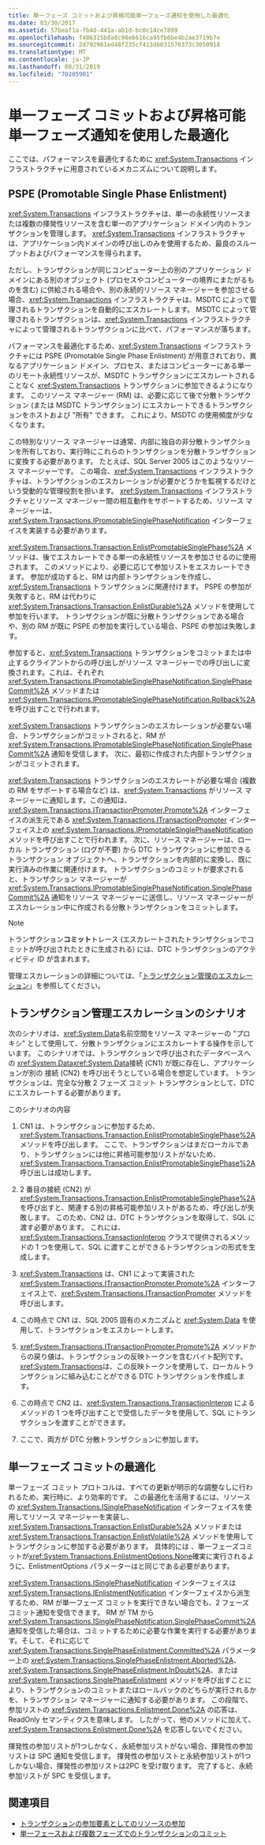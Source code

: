 ```yaml
---
title: 単一フェーズ コミットおよび昇格可能単一フェーズ通知を使用した最適化
ms.date: 03/30/2017
ms.assetid: 57beaf1a-fb4d-441a-ab1d-bc0c14ce7899
ms.openlocfilehash: f486315b8a8c90e6616ca95fb6be4b2ae3719b7e
ms.sourcegitcommit: 2d792961ed48f235cf413d6031576373c3050918
ms.translationtype: MT
ms.contentlocale: ja-JP
ms.lasthandoff: 08/31/2019
ms.locfileid: "70205901"
---
```

# <a name="optimization-using-single-phase-commit-and-promotable-single-phase-notification"></a>単一フェーズ コミットおよび昇格可能単一フェーズ通知を使用した最適化

ここでは、パフォーマンスを最適化するために <xref:System.Transactions> インフラストラクチャに用意されているメカニズムについて説明します。

## <a name="promotable-single-phase-enlistment"></a>PSPE (Promotable Single Phase Enlistment)

<xref:System.Transactions> インフラストラクチャは、単一の永続性リソースまたは複数の揮発性リソースを含む単一のアプリケーション ドメイン内のトランザクションを管理します。 <xref:System.Transactions> インフラストラクチャは、アプリケーション内ドメインの呼び出しのみを使用するため、最良のスループットおよびパフォーマンスを得られます。

ただし、トランザクションが同じコンピューター上の別のアプリケーション ドメインにある別のオブジェクト (プロセスやコンピューターの境界にまたがるものを含む) に供給される場合や、別の永続的リソース マネージャーを参加させる場合、<xref:System.Transactions> インフラストラクチャは、MSDTC によって管理されるトランザクションを自動的にエスカレートします。 MSDTC によって管理されるトランザクションは、<xref:System.Transactions> インフラストラクチャによって管理されるトランザクションに比べて、パフォーマンスが落ちます。

パフォーマンスを最適化するため、<xref:System.Transactions> インフラストラクチャには PSPE (Promotable Single Phase Enlistment) が用意されており、異なるアプリケーション ドメイン、プロセス、またはコンピューターにある単一のリモート永続性リソースが、MSDTC トランザクションにエスカレートされることなく <xref:System.Transactions> トランザクションに参加できるようになります。 このリソース マネージャー (RM) は、必要に応じて後で分散トランザクション (または MSDTC トランザクション) にエスカレートできるトランザクションをホストおよび "所有" できます。 これにより、MSDTC の使用頻度が少なくなります。

この特別なリソース マネージャーは通常、内部に独自の非分散トランザクションを所有しており、実行時にこれらのトランザクションを分散トランザクションに変換する必要があります。 たとえば、SQL Server 2005 はこのようなリソース マネージャーです。 この場合、<xref:System.Transactions> インフラストラクチャは、トランザクションのエスカレーションが必要かどうかを監視するだけという受動的な管理役割を担います。 <xref:System.Transactions> インフラストラクチャとリソース マネージャー間の相互動作をサポートするため、リソース マネージャーは、<xref:System.Transactions.IPromotableSinglePhaseNotification> インターフェイスを実装する必要があります。

<xref:System.Transactions.Transaction.EnlistPromotableSinglePhase%2A> メソッドは、後でエスカレートできる単一の永続性リソースを参加させるのに使用されます。 このメソッドにより、必要に応じて参加リストをエスカレートできます。 参加が成功すると、RM は内部トランザクションを作成し、<xref:System.Transactions> トランザクションに関連付けます。 PSPE の参加が失敗すると、RM は代わりに <xref:System.Transactions.Transaction.EnlistDurable%2A> メソッドを使用して参加を行います。 トランザクションが既に分散トランザクションである場合や、別の RM が既に PSPE の参加を実行している場合、PSPE の参加は失敗します。

参加すると、<xref:System.Transactions> トランザクションをコミットまたは中止するクライアントからの呼び出しがリソース マネージャーでの呼び出しに変換されます。これは、それぞれ <xref:System.Transactions.IPromotableSinglePhaseNotification.SinglePhaseCommit%2A> メソッドまたは <xref:System.Transactions.IPromotableSinglePhaseNotification.Rollback%2A> を呼び出すことで行われます。

<xref:System.Transactions> トランザクションのエスカレーションが必要ない場合、トランザクションがコミットされると、RM が <xref:System.Transactions.IPromotableSinglePhaseNotification.SinglePhaseCommit%2A> 通知を受信します。 次に、最初に作成された内部トランザクションがコミットされます。

<xref:System.Transactions> トランザクションのエスカレートが必要な場合 (複数の RM をサポートする場合など) は、<xref:System.Transactions> がリソース マネージャーに通知します。この通知は、<xref:System.Transactions.ITransactionPromoter.Promote%2A> インターフェイスの派生元である <xref:System.Transactions.ITransactionPromoter> インターフェイス上の <xref:System.Transactions.IPromotableSinglePhaseNotification> メソッドを呼び出すことで行われます。 次に、リソース マネージャーは、ローカル トランザクション (ログが不要) から DTC トランザクションに参加できるトランザクション オブジェクトへ、トランザクションを内部的に変換し、既に実行済みの作業に関連付けます。 トランザクションのコミットが要求されると、トランザクション マネージャーが <xref:System.Transactions.IPromotableSinglePhaseNotification.SinglePhaseCommit%2A> 通知をリソース マネージャーに送信し、リソース マネージャーがエスカレーション中に作成される分散トランザクションをコミットします。

> [!NOTE]
> トランザクション**コミット**トレース (エスカレートされたトランザクションでコミットが呼び出されたときに生成される) には、DTC トランザクションのアクティビティ ID が含まれます。

管理エスカレーションの詳細については、「[トランザクション管理のエスカレーション](transaction-management-escalation.md)」を参照してください。

## <a name="transaction-management-escalation-scenario"></a>トランザクション管理エスカレーションのシナリオ

次のシナリオは、<xref:System.Data>名前空間をリソース マネージャーの "プロキシ" として使用して、分散トランザクションにエスカレートする操作を示しています。 このシナリオでは、トランザクションで呼び出されたデータベースへの <xref:System.Data><xref:System.Data>接続 (CN1) が既に存在し、アプリケーションが別の  接続 (CN2) を呼び出そうとしている場合を想定しています。 トランザクションは、完全な分散 2 フェーズ コミット トランザクションとして、DTC にエスカレートする必要があります。

このシナリオの内容

1. CN1 は、トランザクションに参加するため、<xref:System.Transactions.Transaction.EnlistPromotableSinglePhase%2A> メソッドを呼び出します。 ここで、トランザクションはまだローカルであり、トランザクションには他に昇格可能参加リストがないため、<xref:System.Transactions.Transaction.EnlistPromotableSinglePhase%2A> 呼び出しは成功します。

2. 2 番目の接続 (CN2) が <xref:System.Transactions.Transaction.EnlistPromotableSinglePhase%2A> を呼び出すと、関連する別の昇格可能参加リストがあるため、呼び出しが失敗します。 このため、CN2 は、DTC トランザクションを取得して、SQL に渡す必要があります。 これには、<xref:System.Transactions.TransactionInterop> クラスで提供されるメソッドの 1 つを使用して、SQL に渡すことができるトランザクションの形式を生成します。

3. <xref:System.Transactions> は、CN1 によって実装された <xref:System.Transactions.ITransactionPromoter.Promote%2A> インターフェイス上で、<xref:System.Transactions.ITransactionPromoter> メソッドを呼び出します。

4. この時点で CN1 は、SQL 2005 固有のメカニズムと <xref:System.Data> を使用して、トランザクションをエスカレートします。

5. <xref:System.Transactions.ITransactionPromoter.Promote%2A> メソッドからの戻り値は、トランザクションの反映トークンを含むバイト配列です。 <xref:System.Transactions>は、この反映トークンを使用して、ローカルトランザクションに組み込むことができる DTC トランザクションを作成します。

6. この時点で CN2 は、<xref:System.Transactions.TransactionInterop> によるメソッドの 1 つを呼び出すことで受信したデータを使用して、SQL にトランザクションを渡すことができます。

7. ここで、両方が DTC 分散トランザクションに参加します。

## <a name="single-phase-commit-optimization"></a>単一フェーズ コミットの最適化

単一フェーズ コミット プロトコルは、すべての更新が明示的な調整なしに行われるため、実行時に、より効率的です。 この最適化を活用するには、リソースの <xref:System.Transactions.ISinglePhaseNotification> インターフェイスを使用してリソース マネージャーを実装し、<xref:System.Transactions.Transaction.EnlistDurable%2A> メソッドまたは <xref:System.Transactions.Transaction.EnlistVolatile%2A> メソッドを使用してトランザクションに参加する必要があります。 具体的には 、単一フェーズコミットが<xref:System.Transactions.EnlistmentOptions.None>確実に実行されるように、EnlistmentOptions パラメーターはと同じである必要があります。

<xref:System.Transactions.ISinglePhaseNotification> インターフェイスは <xref:System.Transactions.IEnlistmentNotification> インターフェイスから派生するため、RM が単一フェーズ コミットを実行できない場合でも、2 フェーズ コミット通知を受信できます。 RM が TM から <xref:System.Transactions.ISinglePhaseNotification.SinglePhaseCommit%2A> 通知を受信した場合は、コミットするために必要な作業を実行する必要があります。そして、それに応じて <xref:System.Transactions.SinglePhaseEnlistment.Committed%2A> パラメーター上の <xref:System.Transactions.SinglePhaseEnlistment.Aborted%2A>、<xref:System.Transactions.SinglePhaseEnlistment.InDoubt%2A>、または <xref:System.Transactions.SinglePhaseEnlistment> メソッドを呼び出すことにより、トランザクションのコミットまたはロールバックのどちらが実行されるかを、トランザクション マネージャーに通知する必要があります。 この段階で、参加リストの <xref:System.Transactions.Enlistment.Done%2A> の応答は、ReadOnly セマンティクスを意味します。 したがって、他のメソッドに加えて、<xref:System.Transactions.Enlistment.Done%2A> を応答しないでください。

揮発性の参加リストが1つしかなく、永続参加リストがない場合、揮発性の参加リストは SPC 通知を受信します。 揮発性の参加リストと永続参加リストが1つしかない場合、揮発性の参加リストは2PC を受け取ります。 完了すると、永続参加リストが SPC を受信します。

## <a name="see-also"></a>関連項目

- [トランザクションの参加要素としてのリソースの参加](enlisting-resources-as-participants-in-a-transaction.md)
- [単一フェースおよび複数フェーズでのトランザクションのコミット](committing-a-transaction-in-single-phase-and-multi-phase.md)
